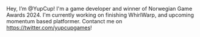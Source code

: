Hey, I’m @YupCup! I'm a game developer and winner of Norwegian Game Awards 2024.
I'm currently working on finishing WhirlWarp, and upcoming momentum based platformer.
Contanct me on https://twitter.com/yupcupgames!
